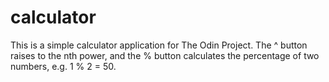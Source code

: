 # calculator
This is a simple calculator application for The Odin Project.
The ^ button raises to the nth power, and the % button calculates the percentage of two numbers, e.g. 1 % 2 = 50.